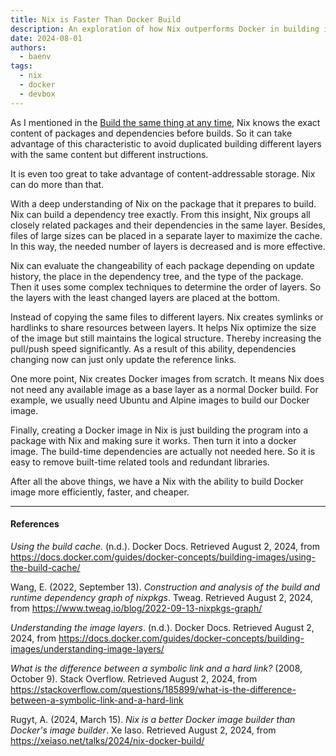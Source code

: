```yaml
---
title: Nix is Faster Than Docker Build
description: An exploration of how Nix outperforms Docker in building images, leveraging its deep understanding of package dependencies and content-addressable storage
date: 2024-08-01
authors:
  - baenv
tags:
  - nix
  - docker
  - devbox
---
```


As I mentioned in the [Build the same thing at any time](≈%20Nix%20-%20Build%20the%20same%20thing%20at%20any%20time.md), Nix knows the exact content of packages and dependencies before builds. So it can take advantage of this characteristic to avoid duplicated building different layers with the same content but different instructions.

It is even too great to take advantage of content-addressable storage. Nix can do more than that.

With a deep understanding of Nix on the package that it prepares to build. Nix can build a dependency tree exactly. From this insight, Nix groups all closely related packages and their dependencies in the same layer. Besides, files of large sizes can be placed in a separate layer to maximize the cache. In this way, the needed number of layers is decreased and is more effective.

Nix can evaluate the changeability of each package depending on update history, the place in the dependency tree, and the type of the package. Then it uses some complex techniques to determine the order of layers. So the layers with the least changed layers are placed at the bottom.

Instead of copying the same files to different layers. Nix creates symlinks or hardlinks to share resources between layers. It helps Nix optimize the size of the image but still maintains the logical structure. Thereby increasing the pull/push speed significantly. As a result of this ability, dependencies changing now can just only update the reference links.

One more point, Nix creates Docker images from scratch. It means Nix does not need any available image as a base layer as a normal Docker build. For example, we usually need Ubuntu and Alpine images to build our Docker image.

Finally, creating a Docker image in Nix is just building the program into a package with Nix and making sure it works. Then turn it into a docker image. The build-time dependencies are actually not needed here. So it is easy to remove built-time related tools and redundant libraries.

After all the above things, we have a Nix with the ability to build Docker image more efficiently, faster, and cheaper.

---

#### References

_Using the build cache._ (n.d.). Docker Docs. Retrieved August 2, 2024, from <https://docs.docker.com/guides/docker-concepts/building-images/using-the-build-cache/>

Wang, E. (2022, September 13). _Construction and analysis of the build and runtime dependency graph of nixpkgs_. Tweag. Retrieved August 2, 2024, from <https://www.tweag.io/blog/2022-09-13-nixpkgs-graph/>

_Understanding the image layers_. (n.d.). Docker Docs. Retrieved August 2, 2024, from <https://docs.docker.com/guides/docker-concepts/building-images/understanding-image-layers/>

_What is the difference between a symbolic link and a hard link?_ (2008, October 9). Stack Overflow. Retrieved August 2, 2024, from <https://stackoverflow.com/questions/185899/what-is-the-difference-between-a-symbolic-link-and-a-hard-link>

Rugyt, A. (2024, March 15). _Nix is a better Docker image builder than Docker's image builder_. Xe Iaso. Retrieved August 2, 2024, from <https://xeiaso.net/talks/2024/nix-docker-build/>

